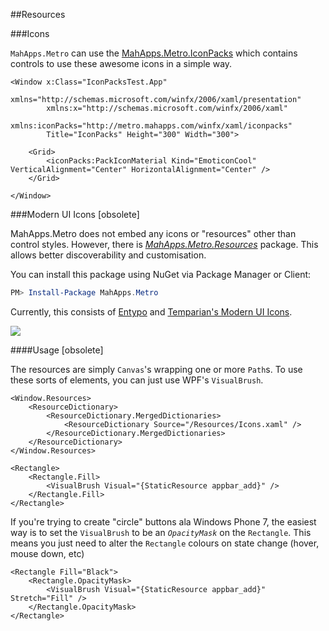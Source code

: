 ##Resources

###Icons

`MahApps.Metro` can use the [MahApps.Metro.IconPacks](https://github.com/MahApps/MahApps.Metro.IconPacks) which contains controls to use these awesome icons in a simple way.

    <Window x:Class="IconPacksTest.App"
            xmlns="http://schemas.microsoft.com/winfx/2006/xaml/presentation"
            xmlns:x="http://schemas.microsoft.com/winfx/2006/xaml"
            xmlns:iconPacks="http://metro.mahapps.com/winfx/xaml/iconpacks"
            Title="IconPacks" Height="300" Width="300">

        <Grid>
            <iconPacks:PackIconMaterial Kind="EmoticonCool" VerticalAlignment="Center" HorizontalAlignment="Center" />
        </Grid>

    </Window>

###Modern UI Icons [obsolete]

MahApps.Metro does not embed any icons or "resources" other than control styles. However, there is *[MahApps.Metro.Resources](https://www.nuget.org/packages/MahApps.Metro.Resources/)* package. This allows better discoverability and customisation.

You can install this package using NuGet via Package Manager or Client:

```powershell
PM> Install-Package MahApps.Metro
```

Currently, this consists of [Entypo](http://entypo.com/) and [Temparian's Modern UI Icons](http://modernuiicons.com/).

![](images/6_Resources.png)


####Usage [obsolete]

The resources are simply `Canvas`'s wrapping one or more `Path`s. To use these sorts of elements, you can just use WPF's `VisualBrush`.

	<Window.Resources>
        <ResourceDictionary>
            <ResourceDictionary.MergedDictionaries>
                <ResourceDictionary Source="/Resources/Icons.xaml" />
            </ResourceDictionary.MergedDictionaries>
        </ResourceDictionary>
    </Window.Resources>
    
    <Rectangle>
        <Rectangle.Fill>
            <VisualBrush Visual="{StaticResource appbar_add}" />
        </Rectangle.Fill>
    </Rectangle>
    
If you're trying to create "circle" buttons ala Windows Phone 7, the easiest way is to set the `VisualBrush` to be an *`OpacityMask`* on the `Rectangle`. This means you just need to alter the `Rectangle` colours on state change (hover, mouse down, etc)

	<Rectangle Fill="Black">
		<Rectangle.OpacityMask>
			<VisualBrush Visual="{StaticResource appbar_add}" Stretch="Fill" />
		</Rectangle.OpacityMask>
	</Rectangle>
